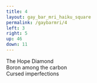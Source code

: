 ```yaml
---
title: 4
layout: gay_bar_mri_haiku_square
permalink: /gaybarmri/4
left: 3
right: 5
up: 46
down: 11
---
```

The Hope Diamond  
Boron among the carbon  
Cursed imperfections